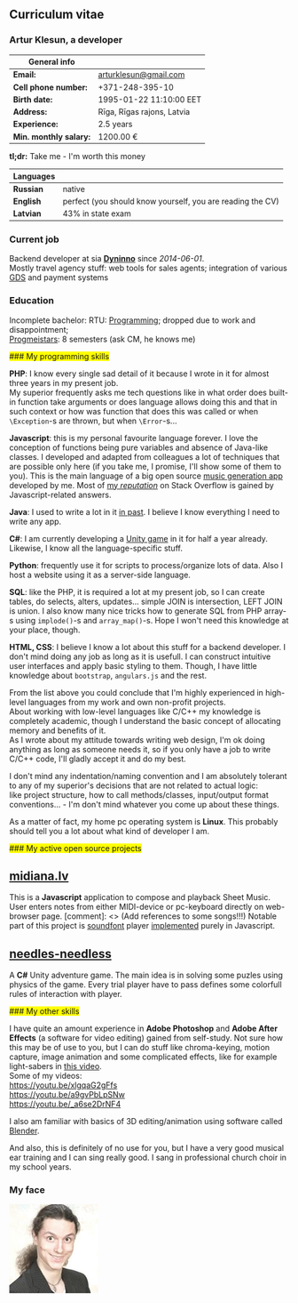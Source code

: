 
## Curriculum vitae
### Artur Klesun, a developer

<span style="background-color: yellow">

|General info||
|---------------------------|------------------------
|<b>Email:</b>              | arturklesun@gmail.com
|<b>Cell phone number:</b>  | +371-248-395-10
|<b>Birth date:</b>         | 1995-01-22 11:10:00 EET 
|<b>Address:</b>            | Rīga, Rīgas rajons, Latvia
|<b>Experience:</b>         | 2.5 years
|<b>Min. monthly salary:</b>| 1200.00 €

<b>tl;dr:</b> Take me - I'm worth this money


|Languages||
|-------------------------|------------------------
|<b>Russian</b>           | native
|<b>English</b>           | perfect (you should know yourself, you are reading the CV)
|<b>Latvian</b>           | 43% in state exam
 
### Current job

Backend developer at sia <b>[Dyninno](http://dyninno.lv/?q=about)</b> since _2014-06-01_.  
Mostly travel agency stuff: web tools for sales agents; integration of various [GDS](https://en.wikipedia.org/wiki/Global_Distribution_System) and payment systems

### Education

Incomplete bachelor: RTU: [Programming](http://www.rtu.lv/lv/universitate/struktura-un-vadiba/fakultates/ditf); dropped due to work and disappointment;  
[Progmeistars](http://www.progmeistars.lv/index.php?lang=ru&act=aboutseniors): 8 semesters (ask CM, he knows me)
</span>

<span class="my-programming-skills">
### My programming skills
  
<b>PHP</b>: I know every single sad detail of it because I wrote in it for almost three years in my present job.  
My superior frequently asks me tech questions like in what order does built-in function take arguments or does language allows doing this and that in such context or how was function that does this was called or when `\Exception`-s are thrown, but when `\Error`-s...

<b>Javascript</b>: this is my personal favourite language forever. I love the conception of functions being pure variables and absence of Java-like classes. I developed and adapted from colleagues a lot of techniques that are possible only here (if you take me, I promise, I'll show some of them to you). This is the main language of a big open source [music generation app](https://github.com/klesun/shmidusic.lv) developed by me. Most of [my _reputation_](http://stackoverflow.com/users/2750743/artur-klesun) on Stack Overflow is gained by Javascript-related answers.

<b>Java</b>: I used to write a lot in it [in past](https://github.com/klesun/old_java_shmidusic). I believe I know everything I need to write any app.

<b>C#</b>: I am currently developing a [Unity game](https://github.com/klesun/denya-loves-whiskey) in it for half a year already. Likewise, I know all the language-specific stuff.

<b>Python</b>: frequently use it for scripts to process/organize lots of data. Also I host a website using it as a server-side language.

<b>SQL</b>: like the PHP, it is required a lot at my present job, so I can create tables, do selects, alters, updates... simple JOIN is intersection, LEFT JOIN is union. I also know many nice tricks how to generate SQL from PHP array-s using `implode()`-s and `array_map()`-s. Hope I won't need this knowledge at your place, though.

<b>HTML, CSS</b>: I believe I know a lot about this stuff for a backend developer. I don't mind doing any job as long as it is usefull. I can construct intuitive user interfaces and apply basic styling to them. Though, I have little knowledge about `bootstrap`, `angulars.js` and the rest.

From the list above you could conclude that I'm highly experienced in high-level languages from my work and own non-profit projects.  
About working with low-level languages like C/C++ my knowledge is completely academic, though I understand the basic concept of allocating memory and benefits of it.  
As I wrote about my attitude towards writing web design, I'm ok doing anything as long as someone needs it, so if you only have a job to write C/C++ code, I'll gladly accept it and do my best.  


I don't mind any indentation/naming convention and I am absolutely tolerant to any of my superior's decisions that are not related to actual logic:  
like project structure, how to call methods/classes, input/output format conventions... - I'm don't mind whatever you come up about these things.

As a matter of fact, my home pc operating system is <b>Linux</b>. This probably should tell you a lot about what kind of developer I am.
</span>

<span class="my-active-open-source-projects">
### My active open source projects

[midiana.lv](https://github.com/klesun/midiana.lv)
-------  
This is a <b>Javascript</b> application to compose and playback Sheet Music.  
User enters notes from either MIDI-device or pc-keyboard directly on web-browser page.
[comment]: <> (Add references to some songs!!!)
Notable part of this project is [soundfont](https://musescore.org/en/handbook/soundfont) player [implemented](https://github.com/klesun/midiana.lv/blob/master/src/synths/Fluid.ts) purely in Javascript.  

[needles-needless](https://github.com/klesun/needles-needless)
-------
A <b>C#</b> Unity adventure game. The main idea is in solving some puzles using physics of the game. Every trial player have to pass defines some colorfull rules of interaction with player.
</span>

<span class="my-other-skills">
### My other skills

I have quite an amount experience in <b>Adobe Photoshop</b> and <b>Adobe After Effects</b> (a software for video editing) gained from self-study. Not sure how this may be of use to you, but I can do stuff like chroma-keying, motion capture, image animation and some complicated effects, like for example light-sabers in [this video](https://www.youtube.com/watch?v=_a6se2DrNF4&feature=youtu.be&t=4m34s).  
Some of my videos:  
https://youtu.be/xlgqaG2gFfs  
https://youtu.be/a9gvPbLpSNw  
https://youtu.be/_a6se2DrNF4

I also am familiar with basics of 3D editing/animation using software called [Blender](https://www.blender.org/).

And also, this is definitely of no use for you, but I have a very good musical ear training and I can sing really good. I sang in professional church choir in my school years.
</span>
### My face

![portrait](cv_photo.jpg)


